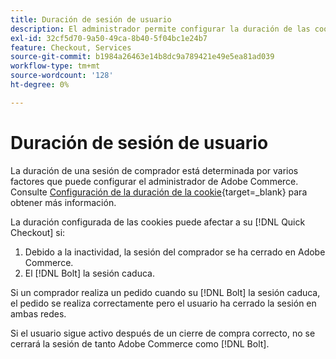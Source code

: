 ```yaml
---
title: Duración de sesión de usuario
description: El administrador permite configurar la duración de las cookies del usuario de Adobe Commerce para [!DNL Quick Checkout] extensión.
exl-id: 32cf5d70-9a50-49ca-8b40-5f04bc1e24b7
feature: Checkout, Services
source-git-commit: b1984a26463e14b8dc9a789421e49e5ea81ad039
workflow-type: tm+mt
source-wordcount: '128'
ht-degree: 0%

---
```


# Duración de sesión de usuario

La duración de una sesión de comprador está determinada por varios factores que puede configurar el administrador de Adobe Commerce. Consulte [Configuración de la duración de la cookie](https://experienceleague.adobe.com/docs/commerce-admin/customers/customer-accounts/configure/customer-online-options.html){target=_blank} para obtener más información.

La duración configurada de las cookies puede afectar a su [!DNL Quick Checkout] si:

1. Debido a la inactividad, la sesión del comprador se ha cerrado en Adobe Commerce.
1. El [!DNL Bolt] la sesión caduca.

Si un comprador realiza un pedido cuando su [!DNL Bolt] la sesión caduca, el pedido se realiza correctamente pero el usuario ha cerrado la sesión en ambas redes.

Si el usuario sigue activo después de un cierre de compra correcto, no se cerrará la sesión de tanto Adobe Commerce como [!DNL Bolt].
